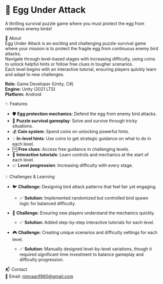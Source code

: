 # 🥚 Egg Under Attack  
A thrilling survival puzzle game where you must protect the egg from relentless enemy birds!  

📖 About  
Egg Under Attack is an exciting and challenging puzzle-survival game where your mission is to protect the fragile egg from continuous enemy bird attacks.  
Navigate through level-based stages with increasing difficulty, using coins to unlock helpful hints or follow free clues in tougher scenarios.  
Each level begins with an interactive tutorial, ensuring players quickly learn and adapt to new challenges.  

**Role:** Game Developer (Unity, C#)  
**Engine:** Unity (2021 LTS)  
**Platform:** Android  

✨ Features  
- 🛡️ **Egg protection mechanics**: Defend the egg from enemy bird attacks.  
- 🎯 **Puzzle survival gameplay**: Solve and survive through tricky situations.  
- 💰 **Coin system**: Spend coins on unlocking powerful hints.  
- 💡 **In-level hints**: Use coins to get strategic guidance on what to do in each level.  
- 🆓 **Free clues**: Access free guidance in challenging levels.  
- 📖 **Interactive tutorials**: Learn controls and mechanics at the start of each level.  
- 📈 **Level progression**: Increasing difficulty with every stage.  

💡 Challenges & Learning  

- 🐦 **Challenge:** Designing bird attack patterns that feel fair yet engaging.  
  - ✅ **Solution:** Implemented randomized but controlled bird spawn logic for balanced difficulty.  

- 🥚 **Challenge:** Ensuring new players understand the mechanics quickly.  
  - ✅ **Solution:** Added step-by-step interactive tutorials for each level.  

- 🎮 **Challenge:** Creating unique scenarios and difficulty settings for each level.  
  - ✅ **Solution:** Manually designed level-by-level variations, though it required significant time investment to balance gameplay and difficulty progression.  

📬 Contact  
📧 Email: nimraarif960@gmail.com  
